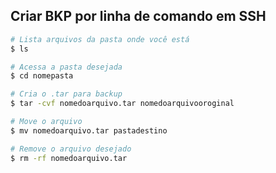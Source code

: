 Criar BKP por linha de comando em SSH
-----------------------------------------------

```sh
# Lista arquivos da pasta onde você está
$ ls

# Acessa a pasta desejada
$ cd nomepasta

# Cria o .tar para backup
$ tar -cvf nomedoarquivo.tar nomedoarquivooroginal

# Move o arquivo
$ mv nomedoarquivo.tar pastadestino

# Remove o arquivo desejado
$ rm -rf nomedoarquivo.tar
```
